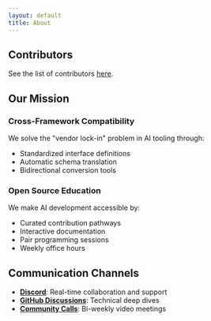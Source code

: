```yaml
---  
layout: default  
title: About
---  
```


## Contributors
 
See the list of contributors [here](https://github.com/The-AI-Alliance/gofannon/graphs/contributors).

## Our Mission

### Cross-Framework Compatibility
We solve the "vendor lock-in" problem in AI tooling through:
- Standardized interface definitions
- Automatic schema translation
- Bidirectional conversion tools

### Open Source Education
We make AI development accessible by:
- Curated contribution pathways
- Interactive documentation
- Pair programming sessions
- Weekly office hours

## Communication Channels
- **[Discord](https://discord.gg/cMFUaGBP)**: Real-time collaboration and support
- **[GitHub Discussions](https://github.com/The-AI-Alliance/agents-wg/discussions/)**: Technical deep dives
- **[Community Calls](https://calendar.app.google/c4eKW4zrNiXaue926)**: Bi-weekly video meetings  
